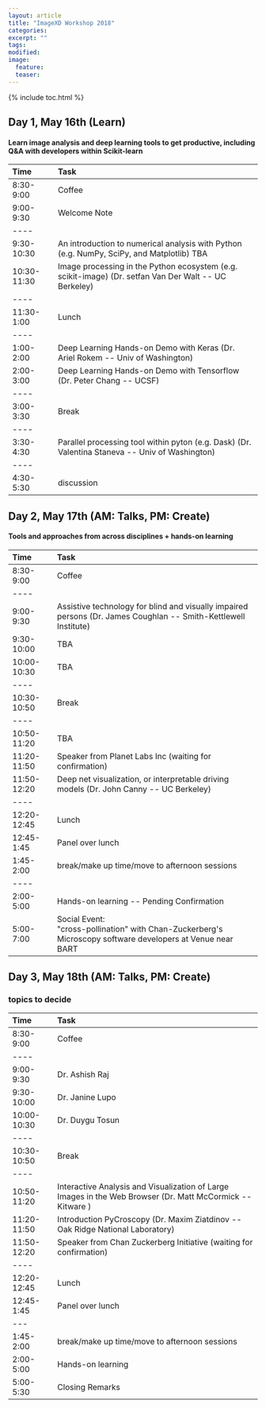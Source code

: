 ```yaml
---
layout: article
title: "ImageXD Workshop 2018"
categories:
excerpt: ""
tags: 
modified:
image:
  feature:
  teaser:  
---
```


{% include toc.html %}


## Day 1, May 16th (Learn)

#### Learn image analysis and deep learning tools to get productive, including Q&A with developers within Scikit-learn

| Time        | Task    | 
|:------------|:--------|
| 8:30-9:00   | <span class="badge warning">Coffee</span>| 
| 9:00-9:30   | Welcome Note|
|----
| 9:30-10:30  | An introduction to numerical analysis with Python (e.g. NumPy, SciPy, and Matplotlib) TBA |
| 10:30-11:30 | Image processing in the Python ecosystem (e.g. scikit-image) (Dr. setfan Van Der Walt -- UC Berkeley) |
|----
| 11:30-1:00  | <span class="badge warning">Lunch</span>   | 
|----
| 1:00-2:00   | Deep Learning Hands-on Demo with Keras (Dr. Ariel Rokem -- Univ of Washington) |
| 2:00-3:00   | Deep Learning Hands-on Demo with Tensorflow (Dr. Peter Chang -- UCSF)   |
|----
| 3:00-3:30   | <span class="badge warning">Break</span>   |
|----
| 3:30-4:30   | Parallel processing tool within pyton (e.g. Dask) (Dr. Valentina Staneva -- Univ of Washington) |
|----
| 4:30-5:30   | discussion 

## Day 2, May 17th (AM: Talks, PM: Create)

#### Tools and approaches from across disciplines + hands-on learning

| Time        | Task    | 
|:------------|:--------|
| 8:30-9:00   | <span class="badge warning">Coffee</span>  |
|----
| 9:00-9:30   | Assistive technology for blind and visually impaired persons (Dr. James Coughlan -- Smith-Kettlewell Institute) |
| 9:30-10:00  | TBA |
| 10:00-10:30 | TBA |
|----
| 10:30-10:50  | <span class="badge warning">Break</span>   |
|----
| 10:50-11:20  | TBA  |
| 11:20-11:50  | Speaker from Planet Labs Inc (waiting for confirmation)|
| 11:50-12:20  | Deep net visualization, or interpretable driving models (Dr. John Canny -- UC Berkeley) |
|----
| 12:20-12:45  | <span class="badge warning">Lunch</span>  |
| 12:45-1:45   | <span class="badge success">Panel over lunch</span> |
| 1:45-2:00    | break/make up time/move to afternoon sessions|
|----
| 2:00-5:00    | Hands-on learning  -- Pending Confirmation  |
| 5:00-7:00    | <span class="badge danger">Social Event:</span> <br/>  "cross-pollination" with Chan-Zuckerberg's Microscopy software developers at Venue near BART  |


## Day 3, May 18th (AM: Talks, PM: Create)

### topics to decide	


| Time        | Task    | 
|:------------|:--------|
| 8:30-9:00   | <span class="badge warning">Coffee</span>  |
|----
| 9:00-9:30   | Dr. Ashish Raj  |
| 9:30-10:00  | Dr. Janine Lupo |
| 10:00-10:30 | Dr. Duygu Tosun |
|----
| 10:30-10:50  | <span class="badge warning">Break</span>   |
|----
| 10:50-11:20  | Interactive Analysis and Visualization of Large Images in the Web Browser (Dr. Matt McCormick -- Kitware )  |
| 11:20-11:50  | Introduction PyCroscopy (Dr. Maxim Ziatdinov -- Oak Ridge National Laboratory)   |
| 11:50-12:20  | Speaker from Chan Zuckerberg Initiative (waiting for confirmation)   |
|----
| 12:20-12:45  | <span class="badge warning">Lunch</span>  |
| 12:45-1:45   | <span class="badge success">Panel over lunch</span> |
|---
| 1:45-2:00    | break/make up time/move to afternoon sessions|
| 2:00-5:00    | Hands-on learning    |
| 5:00-5:30    | Closing Remarks |
																					

